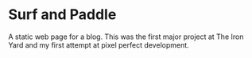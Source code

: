 # Surf and Paddle

A static web page for a blog. This was the first major project at The Iron Yard and my first attempt at pixel perfect development.
